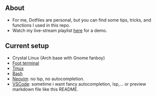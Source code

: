 ## About

- For me, Dotfiles are personal, but you can find some tips, tricks, and functions I used in this repo.
- Watch my live-stream playlist [here](https://www.youtube.com/playlist?list=PLcazFfFZIFPld0UvU7OxYl6ayyBJ6MvY7) for a demo.

## Current setup

- Crystal Linux (Arch base with Gnome fanboy)
- [Foot terminal](./foot/foot.ini)
- [Tmux](./tmux/tmux.conf)
- [Bash](./bashrc)
- [Neovim](./nvim/): no lsp, no autocompletion.
- [VSCode](./profile.code-profile): sometime i want fancy autocompletion, lsp,... or preview markdown file like this README.
